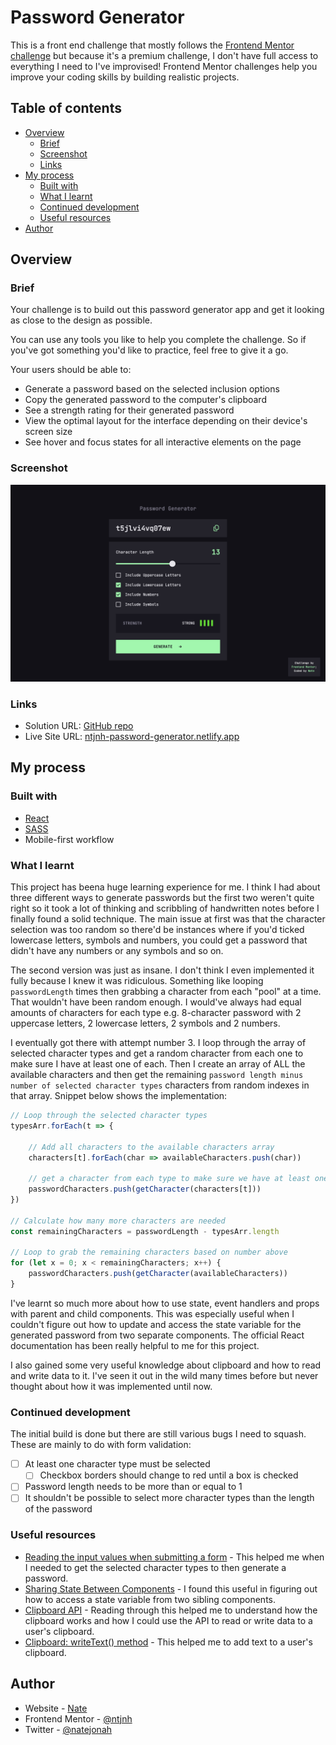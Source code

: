 # Password Generator

This is a front end challenge that mostly follows the [Frontend Mentor challenge](https://www.frontendmentor.io/challenges/password-generator-app-Mr8CLycqjh) but because it's a premium challenge, I don't have full access to everything I need to I've improvised! Frontend Mentor challenges help you improve your coding skills by building realistic projects.

## Table of contents

- [Overview](#overview)
  - [Brief](#brief)
  - [Screenshot](#screenshot)
  - [Links](#links)
- [My process](#my-process)
  - [Built with](#built-with)
  - [What I learnt](#what-i-learnt)
  - [Continued development](#continued-development)
  - [Useful resources](#useful-resources)
- [Author](#author)

## Overview

### Brief

Your challenge is to build out this password generator app and get it looking as close to the design as possible.

You can use any tools you like to help you complete the challenge. So if you've got something you'd like to practice, feel free to give it a go.

Your users should be able to:

- Generate a password based on the selected inclusion options
- Copy the generated password to the computer's clipboard
- See a strength rating for their generated password
- View the optimal layout for the interface depending on their device's screen size
- See hover and focus states for all interactive elements on the page

### Screenshot

![Solution screenshot](./screenshot.png)

### Links

- Solution URL: [GitHub repo](https://github.com/ntjnh/password-generator)
- Live Site URL: [ntjnh-password-generator.netlify.app](https://ntjnh-password-generator.netlify.app)

## My process

### Built with

- [React](https://reactjs.org/)
- [SASS](https://sass-lang.com/)
- Mobile-first workflow

### What I learnt

This project has beena huge learning experience for me. I think I had about three different ways to generate passwords but the first two weren't quite right so it took a lot of thinking and scribbling of handwritten notes before I finally found a solid technique. The main issue at first was that the character selection was too random so there'd be instances where if you'd ticked lowercase letters, symbols and numbers, you could get a password that didn't have any numbers or any symbols and so on.

The second version was just as insane. I don't think I even implemented it fully because I knew it was ridiculous. Something like looping `passwordLength` times then grabbing a character from each "pool" at a time. That wouldn't have been random enough. I would've always had equal amounts of characters for each type e.g. 8-character password with 2 uppercase letters, 2 lowercase letters, 2 symbols and 2 numbers.

I eventually got there with attempt number 3. I loop through the array of selected character types and get a random character from each one to make sure I have at least one of each. Then I create an array of ALL the available characters and then get the remaining `password length minus number of selected character types` characters from random indexes in that array. Snippet below shows the implementation: 

```js
// Loop through the selected character types
typesArr.forEach(t => {

    // Add all characters to the available characters array
    characters[t].forEach(char => availableCharacters.push(char))
    
    // get a character from each type to make sure we have at least one of each
    passwordCharacters.push(getCharacter(characters[t]))
})

// Calculate how many more characters are needed
const remainingCharacters = passwordLength - typesArr.length

// Loop to grab the remaining characters based on number above
for (let x = 0; x < remainingCharacters; x++) {
    passwordCharacters.push(getCharacter(availableCharacters))
}
```

I've learnt so much more about how to use state, event handlers and props with parent and child components. This was especially useful when I couldn't figure out how to update and access the state variable for the generated password from two separate components. The official React documentation has been really helpful to me for this project.

I also gained some very useful knowledge about clipboard and how to read and write data to it. I've seen it out in the wild many times before but never thought about how it was implemented until now.

### Continued development

The initial build is done but there are still various bugs I need to squash. These are mainly to do with form validation:

- [ ] At least one character type must be selected
    - [ ] Checkbox borders should change to red until a box is checked
- [ ] Password length needs to be more than or equal to 1 
- [ ] It shouldn't be possible to select more character types than the length of the password

### Useful resources

- [Reading the input values when submitting a form](https://react.dev/reference/react-dom/components/input#reading-the-input-values-when-submitting-a-form) - This helped me when I needed to get the selected character types to then generate a password.
- [Sharing State Between Components](https://react.dev/learn/sharing-state-between-components) - I found this useful in figuring out how to access a state variable from two  sibling components.
- [Clipboard API](https://developer.mozilla.org/en-US/docs/Web/API/Clipboard_API) - Reading through this helped me to understand how the clipboard works and how I could use the API to read or write data to a user's clipboard.
- [Clipboard: writeText() method](https://developer.mozilla.org/en-US/docs/Web/API/Clipboard/writeText) - This helped me to add text to a user's clipboard.

## Author

- Website - [Nate](https://natejonah.com)
- Frontend Mentor - [@ntjnh](https://www.frontendmentor.io/profile/ntjnh)
- Twitter - [@natejonah](https://www.twitter.com/natejonah)
